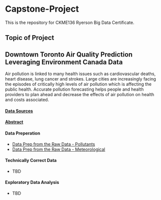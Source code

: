 # Capstone-Project
This is the repository for CKME136 Ryerson Big Data Certificate.

## Topic of Project
## Downtown Toronto Air Quality Prediction Leveraging Environment Canada Data

Air pollution is linked to many health issues such as cardiovascular deaths, heart disease, lung cancer and strokes. 
Large cities are increasingly facing the episodes of critically high levels of air pollution which is affecting the public 
health. Accurate pollution forecasting helps people and health providers to plan ahead and decrease the effects of air 
pollution on health and costs associated.

#### [Data Sources](https://github.com/arshisal/Capstone-Project/blob/master/Data%20Sources.md)

#### [Abstract](https://github.com/arshisal/Capstone-Project/blob/master/Abstract.md)

#### Data Preperation
+ [Data Prep from the Raw Data - Pollutants](https://github.com/arshisal/Capstone-Project/blob/master/Data%20Prep%20Pollutants%20rmarkdown.Rmd)
+ [Data Prep from the Raw Data - Meteorological](tbd)
#### Technically Correct Data
+ TBD
#### Exploratory Data Analysis
+ TBD
####
